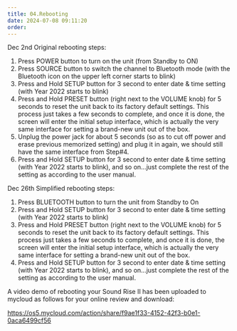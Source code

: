 ```yaml
---
title: 04.Rebooting
date: 2024-07-08 09:11:20
order: 
---
```

Dec 2nd Original rebooting steps:

1. Press POWER button to turn on the unit (from Standby to ON)
2. Press SOURCE button to switch the channel to Bluetooth mode (with the Bluetooth icon on the upper left corner starts to blink)
3. Press and Hold SETUP button for 3 second to enter date & time setting (with Year 2022 starts to blink)
4. Press and Hold PRESET button (right next to the VOLUME knob) for 5 seconds to reset the unit back to its factory default settings. This process just takes a few seconds to complete, and once it is done, the screen will enter the initial setup interface, which is actually the very same interface for setting a brand-new unit out of the box.
5. Unplug the power jack for about 5 seconds (so as to cut off power and erase previous memorized setting) and plug it in again, we should still have the same interface from Step#4.
6. Press and Hold SETUP button for 3 second to enter date & time setting (with Year 2022 starts to blink), and so on…just complete the rest of the setting as according to the user manual.

Dec 26th Simplified rebooting steps:

1. Press BLUETOOTH button to turn the unit from Standby to On
2. Press and Hold SETUP button for 3 second to enter date & time setting (with Year 2022 starts to blink)
3. Press and Hold PRESET button (right next to the VOLUME knob) for 5 seconds to reset the unit back to its factory default settings. This process just takes a few seconds to complete, and once it is done, the screen will enter the initial setup interface, which is actually the very same interface for setting a brand-new unit out of the box.
4. Press and Hold SETUP button for 3 second to enter date & time setting (with Year 2022 starts to blink), and so on…just complete the rest of the setting as according to the user manual.

A video demo of rebooting your Sound Rise II has been uploaded to mycloud as follows for your online review and download:

https://os5.mycloud.com/action/share/f9ae1f33-4152-42f3-b0e1-0aca6499cf56
